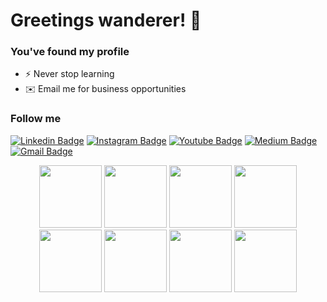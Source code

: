 # Greetings wanderer! 🌱
### You've found my profile 

- ⚡ Never stop learning
- ✉️ Email me for business opportunities

### Follow me
[![Linkedin Badge](https://img.shields.io/badge/-OliverBott-blue?style=flat-square&logo=Linkedin&logoColor=white&link=https://www.linkedin.com/in/#/)](https://www.linkedin.com/in/#/)
[![Instagram Badge](https://img.shields.io/badge/-itsOliverBott-purple?style=flat-square&logo=instagram&logoColor=white&link=https://instagram.com/itsOliverBott/)](https://instagram.com/itsOliverBott)
[![Youtube Badge](https://img.shields.io/badge/-OliverBott-darkred?style=flat-square&logo=youtube&logoColor=white&link=https://www.youtube.com/channel/UCS8eUXnwHx7KhkM4QETeS4w)](https://www.youtube.com/channel/UCS8eUXnwHx7KhkM4QETeS4w)
[![Medium Badge](https://img.shields.io/badge/-@OliverBott-03a57a?style=flat-square&labelColor=000000&logo=Medium&link=https://medium.com/@OliverBott/)](https://medium.com/@OliverBott)
[![Gmail Badge](https://img.shields.io/badge/-contact@oliverbott.com-ffffff?style=flat-square&logo=Gmail&logoColor=white&link=mailto:contact@oliverbott.com)](mailto:contact@oliverbott.com)


<p align="center">
  <img name="vscode" src="https://media.giphy.com/media/IdyAQJVN2kVPNUrojM/giphy.gif" width="100">
  <img name="angular" src="https://media.giphy.com/media/XEDIHHp3i8bVoEdxd7/giphy.gif" width="100">

 <img name="javascript" src="https://media.giphy.com/media/ln7z2eWriiQAllfVcn/giphy.gif" width="100">
 <img name="node" src="https://media.giphy.com/media/kdFc8fubgS31b8DsVu/giphy.gif" width="100">
 
 <img name="firebase" src="https://media.giphy.com/media/Ri2TUcKlaOcaDBxFpY/giphy.gif" width="100">

 <img name="css3" src="https://media.giphy.com/media/fsEaZldNC8A1PJ3mwp/giphy.gif" width="100">
 <img name="html5" src="https://media.giphy.com/media/XAxylRMCdpbEWUAvr8/giphy.gif" width="100">
  <img name="github" src="https://media.giphy.com/media/KzJkzjggfGN5Py6nkT/giphy.gif" width="100">
</p>

